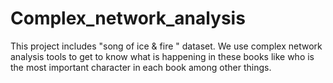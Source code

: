 # Complex_network_analysis
This project includes "song of ice &amp; fire " dataset. We use complex network analysis tools to get to know what is happening in these books like who is the most important character in each book among other things.
